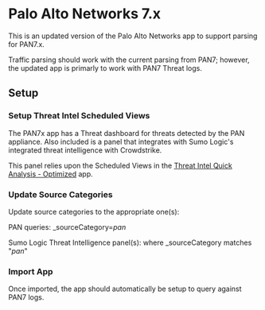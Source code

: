 # Palo Alto Networks 7.x

This is an updated version of the Palo Alto Networks app to support parsing for PAN7.x.

Traffic parsing should work with the current parsing from PAN7; however, the updated app is primarly to work with PAN7 Threat logs. 


## Setup

### Setup Threat Intel Scheduled Views

The PAN7x app has a Threat dashboard for threats detected by the PAN appliance. Also included is a panel that integrates with Sumo Logic's integrated threat intelligence with Crowdstrike. 

This panel relies upon the Scheduled Views in the [Threat Intel Quick Analysis - Optimized](https://github.com/Sanyaku/public-content/tree/master/Sumo_Logic/Threat_Intelligence_Optimized) app.

### Update Source Categories

Update source categories to the appropriate one(s):

PAN queries:
_sourceCategory=*pan*

Sumo Logic Threat Intelligence panel(s):
where _sourceCategory matches \"*pan*\" 


### Import App

Once imported, the app should automatically be setup to query against PAN7 logs. 
